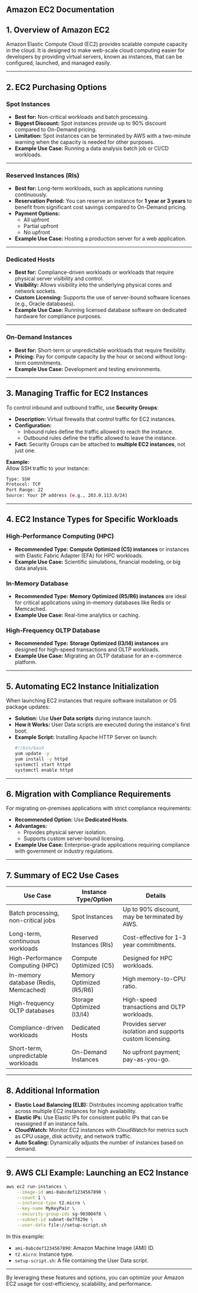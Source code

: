 
## Amazon EC2 Documentation  

## 1. Overview of Amazon EC2  
Amazon Elastic Compute Cloud (EC2) provides scalable compute capacity in the cloud. It is designed to make web-scale cloud computing easier for developers by providing virtual servers, known as instances, that can be configured, launched, and managed easily.

---

## 2. EC2 Purchasing Options  

### Spot Instances  
- **Best for:** Non-critical workloads and batch processing.  
- **Biggest Discount:** Spot instances provide up to 90% discount compared to On-Demand pricing.  
- **Limitation:** Spot instances can be terminated by AWS with a two-minute warning when the capacity is needed for other purposes.  
- **Example Use Case:** Running a data analysis batch job or CI/CD workloads.

---

### Reserved Instances (RIs)  
- **Best for:** Long-term workloads, such as applications running continuously.  
- **Reservation Period:** You can reserve an instance for **1 year or 3 years** to benefit from significant cost savings compared to On-Demand pricing.  
- **Payment Options:**  
  - All upfront  
  - Partial upfront  
  - No upfront  
- **Example Use Case:** Hosting a production server for a web application.

---

### Dedicated Hosts  
- **Best for:** Compliance-driven workloads or workloads that require physical server visibility and control.  
- **Visibility:** Allows visibility into the underlying physical cores and network sockets.  
- **Custom Licensing:** Supports the use of server-bound software licenses (e.g., Oracle databases).  
- **Example Use Case:** Running licensed database software on dedicated hardware for compliance purposes.

---

### On-Demand Instances  
- **Best for:** Short-term or unpredictable workloads that require flexibility.  
- **Pricing:** Pay for compute capacity by the hour or second without long-term commitments.  
- **Example Use Case:** Development and testing environments.

---

## 3. Managing Traffic for EC2 Instances  

To control inbound and outbound traffic, use **Security Groups**:  
- **Description:** Virtual firewalls that control traffic for EC2 instances.  
- **Configuration:**  
  - Inbound rules define the traffic allowed to reach the instance.  
  - Outbound rules define the traffic allowed to leave the instance.  
- **Fact:** Security Groups can be attached to **multiple EC2 instances**, not just one.  

**Example:**  
Allow SSH traffic to your instance:  
```bash
Type: SSH
Protocol: TCP
Port Range: 22
Source: Your IP address (e.g., 203.0.113.0/24)
```

---

## 4. EC2 Instance Types for Specific Workloads  

### High-Performance Computing (HPC)  
- **Recommended Type:** **Compute Optimized (C5) instances** or instances with Elastic Fabric Adapter (EFA) for HPC workloads.  
- **Example Use Case:** Scientific simulations, financial modeling, or big data analysis.

### In-Memory Database  
- **Recommended Type:** **Memory Optimized (R5/R6) instances** are ideal for critical applications using in-memory databases like Redis or Memcached.  
- **Example Use Case:** Real-time analytics or caching.

### High-Frequency OLTP Database  
- **Recommended Type:** **Storage Optimized (I3/I4) instances** are designed for high-speed transactions and OLTP workloads.  
- **Example Use Case:** Migrating an OLTP database for an e-commerce platform.

---

## 5. Automating EC2 Instance Initialization  

When launching EC2 instances that require software installation or OS package updates:  
- **Solution:** Use **User Data scripts** during instance launch.  
- **How it Works:** User Data scripts are executed during the instance's first boot.  
- **Example Script:** Installing Apache HTTP Server on launch:  
  ```bash
  #!/bin/bash
  yum update -y
  yum install -y httpd
  systemctl start httpd
  systemctl enable httpd
  ```

---

## 6. Migration with Compliance Requirements  

For migrating on-premises applications with strict compliance requirements:  
- **Recommended Option:** Use **Dedicated Hosts**.  
- **Advantages:**  
  - Provides physical server isolation.  
  - Supports custom server-bound licensing.  
- **Example Use Case:** Enterprise-grade applications requiring compliance with government or industry regulations.

---

## 7. Summary of EC2 Use Cases  

| **Use Case**                                  | **Instance Type/Option**     | **Details**                                                                 |
|-----------------------------------------------|------------------------------|-----------------------------------------------------------------------------|
| Batch processing, non-critical jobs           | Spot Instances               | Up to 90% discount, may be terminated by AWS.                              |
| Long-term, continuous workloads               | Reserved Instances (RIs)     | Cost-effective for 1-3 year commitments.                                   |
| High-Performance Computing (HPC)             | Compute Optimized (C5)       | Designed for HPC workloads.                                                |
| In-memory database (Redis, Memcached)         | Memory Optimized (R5/R6)     | High memory-to-CPU ratio.                                                  |
| High-frequency OLTP databases                 | Storage Optimized (I3/I4)    | High-speed transactions and OLTP workloads.                                |
| Compliance-driven workloads                   | Dedicated Hosts              | Provides server isolation and supports custom licensing.                   |
| Short-term, unpredictable workloads           | On-Demand Instances          | No upfront payment; pay-as-you-go.                                         |

---

## 8. Additional Information  

- **Elastic Load Balancing (ELB):** Distributes incoming application traffic across multiple EC2 instances for high availability.  
- **Elastic IPs:** Use Elastic IPs for consistent public IPs that can be reassigned if an instance fails.  
- **CloudWatch:** Monitor EC2 instances with CloudWatch for metrics such as CPU usage, disk activity, and network traffic.  
- **Auto Scaling:** Dynamically adjusts the number of instances based on demand.  

---

## 9. AWS CLI Example: Launching an EC2 Instance  

```bash
aws ec2 run-instances \
    --image-id ami-0abcdef1234567890 \
    --count 1 \
    --instance-type t2.micro \
    --key-name MyKeyPair \
    --security-group-ids sg-903004f8 \
    --subnet-id subnet-6e7f829e \
    --user-data file://setup-script.sh
```

In this example:  
- `ami-0abcdef1234567890`: Amazon Machine Image (AMI) ID.  
- `t2.micro`: Instance type.  
- `setup-script.sh`: A file containing the User Data script.  

---

By leveraging these features and options, you can optimize your Amazon EC2 usage for cost-efficiency, scalability, and performance.
